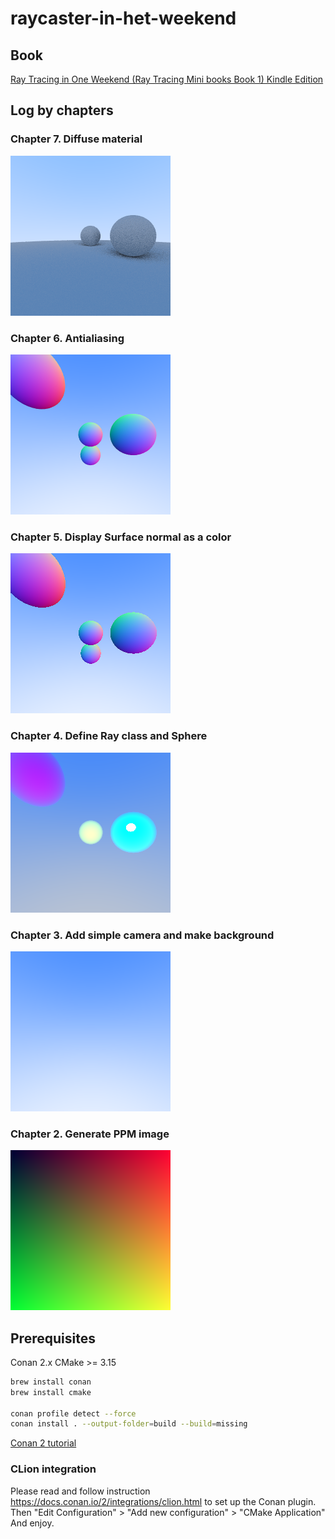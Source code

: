 # raycaster-in-het-weekend

## Book
[Ray Tracing in One Weekend (Ray Tracing Mini books Book 1) Kindle Edition](https://www.amazon.com/gp/product/B01B5AODD8/)

## Log by chapters
### Chapter 7. Diffuse material
![Chapter 6](artifacts/chapter7.bmp)
### Chapter 6. Antialiasing 
![Chapter 6](artifacts/chapter6.bmp)
### Chapter 5. Display Surface normal as a color 
![Chapter 5](artifacts/chapter5.bmp)
### Chapter 4. Define Ray class and Sphere
![Chapter 4](artifacts/chapter4.bmp)
### Chapter 3. Add simple camera and make background
![Chapter 3](artifacts/chapter3.bmp)
### Chapter 2. Generate PPM image
![Chapter 2](artifacts/chapter2.bmp)

## Prerequisites
Conan 2.x
CMake >= 3.15

```bash
brew install conan
brew install cmake

conan profile detect --force
conan install . --output-folder=build --build=missing
```

[Conan 2 tutorial](https://docs.conan.io/2/tutorial/consuming_packages/build_simple_cmake_project.html)

### CLion integration 
Please read and follow instruction https://docs.conan.io/2/integrations/clion.html to set up the Conan plugin.
Then "Edit Configuration" > "Add new configuration" > "CMake Application"
And enjoy.